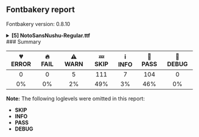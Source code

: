 ## Fontbakery report

Fontbakery version: 0.8.10

<details><summary><b>[5] NotoSansNushu-Regular.ttf</b></summary><div><details><summary>⚠ <b>WARN:</b> Ensure fonts have ScriptLangTags declared on the 'meta' table. (<a href="https://font-bakery.readthedocs.io/en/stable/fontbakery/profiles/googlefonts.html#com.google.fonts/check/meta/script_lang_tags">com.google.fonts/check/meta/script_lang_tags</a>)</summary><div>


* ⚠ **WARN** This font file does not have a 'meta' table. [code: lacks-meta-table]
</div></details><details><summary>⚠ <b>WARN:</b> Font has **proper** whitespace glyph names? (<a href="https://font-bakery.readthedocs.io/en/stable/fontbakery/profiles/universal.html#com.google.fonts/check/whitespace_glyphnames">com.google.fonts/check/whitespace_glyphnames</a>)</summary><div>


* ⚠ **WARN** Glyph 0x00A0 is called "nbspace": Change to "uni00A0" [code: not-recommended-00a0]
</div></details><details><summary>⚠ <b>WARN:</b> Check if each glyph has the recommended amount of contours. (<a href="https://font-bakery.readthedocs.io/en/stable/fontbakery/profiles/universal.html#com.google.fonts/check/contour_count">com.google.fonts/check/contour_count</a>)</summary><div>


* ⚠ **WARN** This check inspects the glyph outlines and detects the total number of contours in each of them. The expected values are infered from the typical ammounts of contours observed in a large collection of reference font families. The divergences listed below may simply indicate a significantly different design on some of your glyphs. On the other hand, some of these may flag actual bugs in the font such as glyphs mapped to an incorrect codepoint. Please consider reviewing the design and codepoint assignment of these to make sure they are correct.

The following glyphs do not have the recommended number of contours:

	- Glyph name: aogonek	Contours detected: 3	Expected: 2

	- Glyph name: uogonek	Contours detected: 2	Expected: 1

	- Glyph name: aogonek	Contours detected: 3	Expected: 2 

	- And Glyph name: uogonek	Contours detected: 2	Expected: 1
 [code: contour-count]
</div></details><details><summary>⚠ <b>WARN:</b> Ensure dotted circle glyph is present and can attach marks. (<a href="https://font-bakery.readthedocs.io/en/stable/fontbakery/profiles/universal.html#com.google.fonts/check/dotted_circle">com.google.fonts/check/dotted_circle</a>)</summary><div>


* ⚠ **WARN** No dotted circle glyph present [code: missing-dotted-circle]
</div></details><details><summary>⚠ <b>WARN:</b> Do outlines contain any jaggy segments? (<a href="https://font-bakery.readthedocs.io/en/stable/fontbakery/profiles/<Section: Outline Correctness Checks>.html#com.google.fonts/check/outline_jaggy_segments">com.google.fonts/check/outline_jaggy_segments</a>)</summary><div>


* ⚠ **WARN** The following glyphs have jaggy segments:

	* u1B1B9 (U+1B1B9): L<<206.0,45.0>--<206.0,45.0>>/L<<206.0,45.0>--<201.0,44.0>> = 11.309932474020195

	* u1B1BE (U+1B1BE): L<<206.0,45.0>--<206.0,45.0>>/L<<206.0,45.0>--<201.0,44.0>> = 11.309932474020195

	* u1B1DF (U+1B1DF): L<<206.0,45.0>--<206.0,45.0>>/L<<206.0,45.0>--<201.0,44.0>> = 11.309932474020195

	* u1B1E5 (U+1B1E5): L<<206.0,45.0>--<206.0,45.0>>/L<<206.0,45.0>--<201.0,44.0>> = 11.309932474020195

	* u1B200 (U+1B200): L<<206.0,45.0>--<206.0,45.0>>/L<<206.0,45.0>--<201.0,44.0>> = 11.309932474020195

	* u1B21C (U+1B21C): L<<206.0,45.0>--<206.0,45.0>>/L<<206.0,45.0>--<201.0,44.0>> = 11.309932474020195

	* u1B21F (U+1B21F): L<<206.0,45.0>--<206.0,45.0>>/L<<206.0,45.0>--<201.0,44.0>> = 11.309932474020195

	* u1B22A (U+1B22A): L<<206.0,45.0>--<206.0,45.0>>/L<<206.0,45.0>--<201.0,44.0>> = 11.309932474020195

	* u1B23A (U+1B23A): L<<206.0,45.0>--<206.0,45.0>>/L<<206.0,45.0>--<201.0,44.0>> = 11.309932474020195

	* u1B23B (U+1B23B): L<<206.0,45.0>--<206.0,45.0>>/L<<206.0,45.0>--<201.0,44.0>> = 11.309932474020195 

	* And 13 more.

Use -F or --full-lists to disable shortening of long lists. [code: found-jaggy-segments]
</div></details><br></div></details>
### Summary

| 💔 ERROR | 🔥 FAIL | ⚠ WARN | 💤 SKIP | ℹ INFO | 🍞 PASS | 🔎 DEBUG |
|:-----:|:----:|:----:|:----:|:----:|:----:|:----:|
| 0 | 0 | 5 | 111 | 7 | 104 | 0 |
| 0% | 0% | 2% | 49% | 3% | 46% | 0% |

**Note:** The following loglevels were omitted in this report:
* **SKIP**
* **INFO**
* **PASS**
* **DEBUG**
